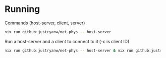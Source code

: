 # Running
Commands (host-server, client, server)
```bash
nix run github:justryanw/net-phys -- host-server
```

Run a host-server and a client to connect to it (-c is client ID)
```bash
nix run github:justryanw/net-phys -- host-server & nix run github:justryanw/net-phys -- client -c 1
```

